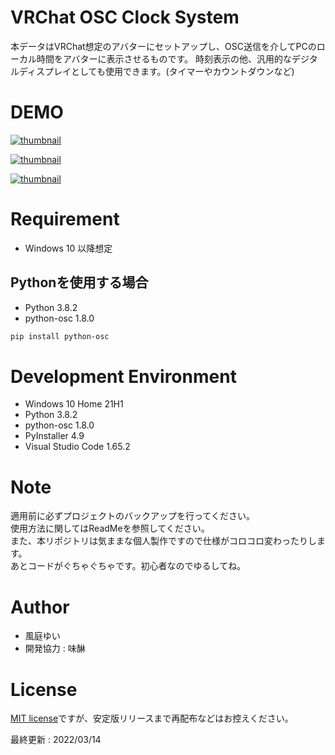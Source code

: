 # VRChat OSC Clock System

本データはVRChat想定のアバターにセットアップし、OSC送信を介してPCのローカル時間をアバターに表示させるものです。
時刻表示の他、汎用的なデジタルディスプレイとしても使用できます。(タイマーやカウントダウンなど)


# DEMO

[![thumbnail](https://pbs.twimg.com/ext_tw_video_thumb/1503126781372428290/pu/img/Gy-_ce05jCOU7y_P.jpg)](https://twitter.com/Yui0471/status/1503126841082593280/video/1)

[![thumbnail](https://pbs.twimg.com/media/FM2wWncaUAEF1nf?format=jpg&name=small)](https://twitter.com/Yui0471/status/1499048736651366400)

[![thumbnail](https://pbs.twimg.com/ext_tw_video_thumb/1499353688879792134/pu/img/IlerDZ5EB0G2FJcb.jpg)](https://twitter.com/Yui0471/status/1499353831645548552/video/1)


# Requirement

* Windows 10 以降想定


## Pythonを使用する場合

* Python 3.8.2
* python-osc 1.8.0

```bash
pip install python-osc
```

# Development Environment

* Windows 10 Home 21H1
* Python 3.8.2
* python-osc 1.8.0
* PyInstaller 4.9
* Visual Studio Code 1.65.2


# Note

適用前に必ずプロジェクトのバックアップを行ってください。  
使用方法に関してはReadMeを参照してください。  
また、本リポジトリは気ままな個人製作ですので仕様がコロコロ変わったりします。  
あとコードがぐちゃぐちゃです。初心者なのでゆるしてね。  


# Author

* 風庭ゆい
* 開発協力 : 味醂


# License

[MIT license](https://en.wikipedia.org/wiki/MIT_License)ですが、安定版リリースまで再配布などはお控えください。  


最終更新 : 2022/03/14